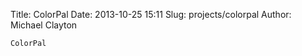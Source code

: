 Title: ColorPal
Date: 2013-10-25 15:11
Slug: projects/colorpal
Author: Michael Clayton

    ColorPal
